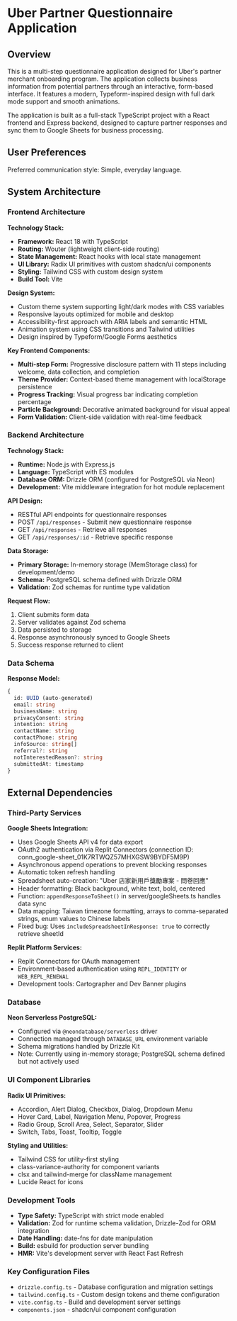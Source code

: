 # Uber Partner Questionnaire Application

## Overview

This is a multi-step questionnaire application designed for Uber's partner merchant onboarding program. The application collects business information from potential partners through an interactive, form-based interface. It features a modern, Typeform-inspired design with full dark mode support and smooth animations.

The application is built as a full-stack TypeScript project with a React frontend and Express backend, designed to capture partner responses and sync them to Google Sheets for business processing.

## User Preferences

Preferred communication style: Simple, everyday language.

## System Architecture

### Frontend Architecture

**Technology Stack:**
- **Framework:** React 18 with TypeScript
- **Routing:** Wouter (lightweight client-side routing)
- **State Management:** React hooks with local state management
- **UI Library:** Radix UI primitives with custom shadcn/ui components
- **Styling:** Tailwind CSS with custom design system
- **Build Tool:** Vite

**Design System:**
- Custom theme system supporting light/dark modes with CSS variables
- Responsive layouts optimized for mobile and desktop
- Accessibility-first approach with ARIA labels and semantic HTML
- Animation system using CSS transitions and Tailwind utilities
- Design inspired by Typeform/Google Forms aesthetics

**Key Frontend Components:**
- **Multi-step Form:** Progressive disclosure pattern with 11 steps including welcome, data collection, and completion
- **Theme Provider:** Context-based theme management with localStorage persistence
- **Progress Tracking:** Visual progress bar indicating completion percentage
- **Particle Background:** Decorative animated background for visual appeal
- **Form Validation:** Client-side validation with real-time feedback

### Backend Architecture

**Technology Stack:**
- **Runtime:** Node.js with Express.js
- **Language:** TypeScript with ES modules
- **Database ORM:** Drizzle ORM (configured for PostgreSQL via Neon)
- **Development:** Vite middleware integration for hot module replacement

**API Design:**
- RESTful API endpoints for questionnaire responses
- POST `/api/responses` - Submit new questionnaire response
- GET `/api/responses` - Retrieve all responses
- GET `/api/responses/:id` - Retrieve specific response

**Data Storage:**
- **Primary Storage:** In-memory storage (MemStorage class) for development/demo
- **Schema:** PostgreSQL schema defined with Drizzle ORM
- **Validation:** Zod schemas for runtime type validation

**Request Flow:**
1. Client submits form data
2. Server validates against Zod schema
3. Data persisted to storage
4. Response asynchronously synced to Google Sheets
5. Success response returned to client

### Data Schema

**Response Model:**
```typescript
{
  id: UUID (auto-generated)
  email: string
  businessName: string
  privacyConsent: string
  intention: string
  contactName: string
  contactPhone: string
  infoSource: string[]
  referral?: string
  notInterestedReason?: string
  submittedAt: timestamp
}
```

## External Dependencies

### Third-Party Services

**Google Sheets Integration:**
- Uses Google Sheets API v4 for data export
- OAuth2 authentication via Replit Connectors (connection ID: conn_google-sheet_01K7RTWQZ57MHXGSW9BYDF5M9P)
- Asynchronous append operations to prevent blocking responses
- Automatic token refresh handling
- Spreadsheet auto-creation: "Uber 店家新用戶獎勵專案 - 問卷回應"
- Header formatting: Black background, white text, bold, centered
- Function: `appendResponseToSheet()` in server/googleSheets.ts handles data sync
- Data mapping: Taiwan timezone formatting, arrays to comma-separated strings, enum values to Chinese labels
- Fixed bug: Uses `includeSpreadsheetInResponse: true` to correctly retrieve sheetId

**Replit Platform Services:**
- Replit Connectors for OAuth management
- Environment-based authentication using `REPL_IDENTITY` or `WEB_REPL_RENEWAL`
- Development tools: Cartographer and Dev Banner plugins

### Database

**Neon Serverless PostgreSQL:**
- Configured via `@neondatabase/serverless` driver
- Connection managed through `DATABASE_URL` environment variable
- Schema migrations handled by Drizzle Kit
- Note: Currently using in-memory storage; PostgreSQL schema defined but not actively used

### UI Component Libraries

**Radix UI Primitives:**
- Accordion, Alert Dialog, Checkbox, Dialog, Dropdown Menu
- Hover Card, Label, Navigation Menu, Popover, Progress
- Radio Group, Scroll Area, Select, Separator, Slider
- Switch, Tabs, Toast, Tooltip, Toggle

**Styling and Utilities:**
- Tailwind CSS for utility-first styling
- class-variance-authority for component variants
- clsx and tailwind-merge for className management
- Lucide React for icons

### Development Tools

- **Type Safety:** TypeScript with strict mode enabled
- **Validation:** Zod for runtime schema validation, Drizzle-Zod for ORM integration
- **Date Handling:** date-fns for date manipulation
- **Build:** esbuild for production server bundling
- **HMR:** Vite's development server with React Fast Refresh

### Key Configuration Files

- `drizzle.config.ts` - Database configuration and migration settings
- `tailwind.config.ts` - Custom design tokens and theme configuration
- `vite.config.ts` - Build and development server settings
- `components.json` - shadcn/ui component configuration